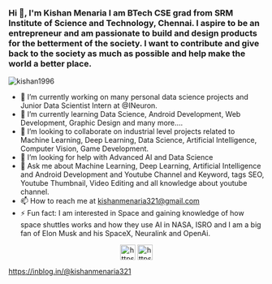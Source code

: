 ### Hi 👋, I'm Kishan Menaria I am BTech CSE grad from SRM Institute of Science and Technology, Chennai. I aspire to be an entrepreneur and am passionate to build and design products for the betterment of the society. I want to contribute and give back to the society as much as possible and help make the world a better place. 
<p align="left"> <img src="https://komarev.com/ghpvc/?username=kishan1996" alt="kishan1996" /> </p>


- 🔭 I’m currently working on many personal data science projects and Junior Data Scientist Intern at @INeuron.
- 🌱 I’m currently learning Data Science, Android Development, Web Development, Graphic Design and many more....
- 👯 I’m looking to collaborate on industrial level projects related to Machine Learning, Deep Learning, Data Science, Artificial Intelligence, Computer Vision, Game Development.
- 🤔 I’m looking for help with Advanced AI and Data Science 
- 💬 Ask me about Machine Learning, Deep Learning, Artificial Intelligence and Android Development and Youtube Channel and Keyword, tags SEO, Youtube Thumbnail, Video Editing and all knowledge about youtube channel. 
- 📫 How to reach me at kishanmenaria321@gmail.com
- ⚡ Fun fact: I am interested in Space and gaining knowledge of how space shuttles works and how they use AI in NASA, ISRO and I am a big fan of Elon Musk and his SpaceX, Neuralink and OpenAi. 



<p align="center">
<a href="https://www.linkedin.com/in/kishan-menaria-a80b10198/" target="blank"><img align="center" src="https://cdn.jsdelivr.net/npm/simple-icons@3.0.1/icons/linkedin.svg" alt="https://www.linkedin.com/in/kishan-menaria-a80b10198/" height="30" width="30" /></a>
<a href="https://www.instagram.com/menaria__kishan/" target="blank"><img align="center" src="https://cdn.jsdelivr.net/npm/simple-icons@3.0.1/icons/instagram.svg" alt="https://www.instagram.com/menaria__kishan/" height="30" width="30" /></a>
</p>


https://inblog.in/@kishanmenaria321
